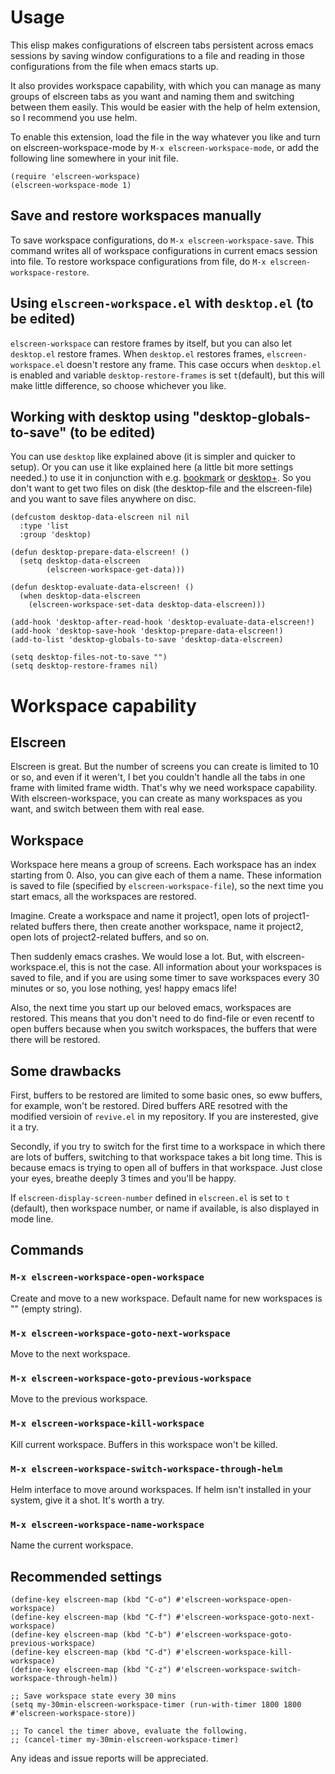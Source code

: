 # Usage
This elisp makes configurations of elscreen tabs persistent across
emacs sessions by saving window configurations to a file and reading
in those configurations from the file when emacs starts up.

It also provides workspace capability, with which you can manage as
many groups of elscreen tabs as you want and naming them and switching
between them easily. This would be easier with the help of helm
extension, so I recommend you use helm.

To enable this extension, load the file in the way whatever you like
and turn on elscreen-workspace-mode by `M-x elscreen-workspace-mode`, or
add the following line somewhere in your init file.
```elisp
(require 'elscreen-workspace)
(elscreen-workspace-mode 1)
```

## Save and restore workspaces manually
To save workspace configurations, do `M-x elscreen-workspace-save`.
This command writes all of workspace configurations in current emacs
session into file. To restore workspace configurations from file, do
`M-x elscreen-workspace-restore`.

## Using `elscreen-workspace.el` with `desktop.el` (to be edited)
`elscreen-workspace` can restore frames by itself, but you can also let
`desktop.el` restore frames. When `desktop.el` restores frames,
`elscreen-workspace.el` doesn't restore any frame. This case occurs when
`desktop.el` is enabled and variable `desktop-restore-frames` is set
`t`(default), but this will make little difference, so choose
whichever you like.

## Working with desktop using "desktop-globals-to-save" (to be edited)
You can use `desktop` like explained above (it is simpler and quicker
to setup). Or you can use it like explained here (a little bit more
settings needed.) to use it in conjunction with
e.g. [bookmark](http://www.emacswiki.org/emacs/BookmarkPlus#toc7) or
[desktop+](https://github.com/ffevotte/desktop-plus). So you don't
want to get two files on disk (the desktop-file and the elscreen-file)
and you want to save files anywhere on disc.

```elisp
(defcustom desktop-data-elscreen nil nil
  :type 'list
  :group 'desktop)

(defun desktop-prepare-data-elscreen! ()
  (setq desktop-data-elscreen
        (elscreen-workspace-get-data)))

(defun desktop-evaluate-data-elscreen! ()
  (when desktop-data-elscreen
    (elscreen-workspace-set-data desktop-data-elscreen)))

(add-hook 'desktop-after-read-hook 'desktop-evaluate-data-elscreen!)
(add-hook 'desktop-save-hook 'desktop-prepare-data-elscreen!)
(add-to-list 'desktop-globals-to-save 'desktop-data-elscreen)

(setq desktop-files-not-to-save "")
(setq desktop-restore-frames nil)
```

# Workspace capability
## Elscreen
Elscreen is great. But the number of screens you can create is limited
to 10 or so, and even if it weren't, I bet you couldn't handle all the
tabs in one frame with limited frame width. That's why we need
workspace capability.  With elscreen-workspace, you can create as many
workspaces as you want, and switch between them with real ease.

## Workspace
Workspace here means a group of screens. Each workspace has an index
starting from 0. Also, you can give each of them a name. These
information is saved to file (specified by `elscreen-workspace-file`),
so the next time you start emacs, all the workspaces are restored.

Imagine. Create a workspace and name it project1, open lots of
project1-related buffers there, then create another workspace, name it
project2, open lots of project2-related buffers, and so on.

Then suddenly emacs crashes. We would lose a lot. But, with
elscreen-workspace.el, this is not the case. All information about
your workspaces is saved to file, and if you are using some timer to
save workspaces every 30 minutes or so, you lose nothing, yes! happy
emacs life!

Also, the next time you start up our beloved emacs, workspaces are
restored. This means that you don't need to do find-file or even
recentf to open buffers because when you switch workspaces, the
buffers that were there will be restored.

## Some drawbacks
First, buffers to be restored are limited to some basic ones, so eww
buffers, for example, won't be restored. Dired buffers ARE resotred
with the modified versioin of `revive.el` in my repository. If you are
insterested, give it a try.

Secondly, if you try to switch for the first time to a workspace in
which there are lots of buffers, switching to that workspace takes a
bit long time. This is because emacs is trying to open all of buffers
in that workspace. Just close your eyes, breathe deeply 3 times and
you'll be happy.

If `elscreen-display-screen-number` defined in `elscreen.el` is set to
`t` (default), then workspace number, or name if available, is also
displayed in mode line.

## Commands
### `M-x elscreen-workspace-open-workspace`
Create and move to a new workspace. Default name for new workspaces is
"" (empty string).

### `M-x elscreen-workspace-goto-next-workspace`
Move to the next workspace.

### `M-x elscreen-workspace-goto-previous-workspace`
Move to the previous workspace.

### `M-x elscreen-workspace-kill-workspace`
Kill current workspace. Buffers in this workspace won't be killed.

### `M-x elscreen-workspace-switch-workspace-through-helm`
Helm interface to move around workspaces. If helm isn't installed in
your system, give it a shot. It's worth a try.

### `M-x elscreen-workspace-name-workspace`
Name the current workspace.

## Recommended settings
```elisp
(define-key elscreen-map (kbd "C-o") #'elscreen-workspace-open-workspace)
(define-key elscreen-map (kbd "C-f") #'elscreen-workspace-goto-next-workspace)
(define-key elscreen-map (kbd "C-b") #'elscreen-workspace-goto-previous-workspace)
(define-key elscreen-map (kbd "C-d") #'elscreen-workspace-kill-workspace)
(define-key elscreen-map (kbd "C-z") #'elscreen-workspace-switch-workspace-through-helm))

;; Save workspace state every 30 mins
(setq my-30min-elscreen-workspace-timer (run-with-timer 1800 1800 #'elscreen-workspace-store))

;; To cancel the timer above, evaluate the following.
;; (cancel-timer my-30min-elscreen-workspace-timer)

```

Any ideas and issue reports will be appreciated.
